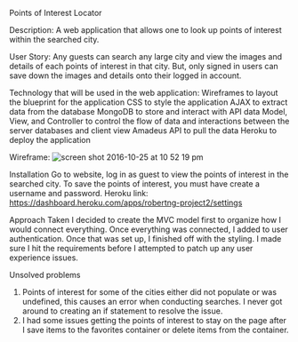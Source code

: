 Points of Interest Locator


Description: 
A web application that allows one to look up points of interest within the searched city. 


User Story:
Any guests can search any large city and view the images and details of each points of 
interest in that city. But, only signed in users can save down the images and details
onto their logged in account.


Technology that will be used in the web application:
Wireframes to layout the blueprint for the application
CSS to style the application
AJAX to extract data from the database
MongoDB to store and interact with API data
Model, View, and Controller to control the flow of data and interactions between the server databases and client view
Amadeus API to pull the data
Heroku to deploy the application


Wireframe:
![screen shot 2016-10-25 at 10 52 19 pm](https://git.generalassemb.ly/storage/user/58/files/aa261644-9b06-11e6-8ece-f196ce015475)


Installation
Go to website, log in as guest to view the points of interest in the searched city.
To save the points of interest, you must have create a username and password.
Heroku link: https://dashboard.heroku.com/apps/robertng-project2/settings



Approach Taken
I decided to create the MVC model first to organize how I would connect everything. Once 
everything was connected, I added to user authentication. Once that was set up, I finished
off with the styling. I made sure I hit the requirements before I attempted to patch 
up any user experience issues.


Unsolved problems
1) Points of interest for some of the cities either did not populate or was undefined,
this causes an error when conducting searches. I never got around to creating an if statement
to resolve the issue.
2) I had some issues getting the points of interest to stay on the page after I save 
items to the favorites container or delete items from the container.


